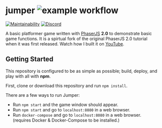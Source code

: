 # jumper ![example workflow](https://github.com/egeexyz/jumper/actions/workflows/nodejs-ci.yaml/badge.svg)

[![Maintainability](https://api.codeclimate.com/v1/badges/04601514cd7b18f394a8/maintainability)](https://codeclimate.com/github/egee-irl/jumper/maintainability)
[![Discord](https://discordapp.com/api/guilds/183740337976508416/widget.png?style=shield)](https://discord.gg/tVyBHAU)

A basic platformer game written with [PhaserJS](https://phaser.io/) **2.0** to demonstrate basic game functions. It is a spirtual fork of the original PhaserJS 2.0 tutorial when it was first released. Watch how I built it on [YouTube](https://youtu.be/88DS3Z8nOdY).

## Getting Started

This repository is configured to be as simple as possible; build, deploy, and play with all with **npm**.

First, clone or download this repository and run `npm install`.

There are a few ways to run Jumper:

- Run `npm start` and the game window should appear.
- Run `npm start` and go to `localhost:8080` in a web browser.
- Run `docker-compose` and go to `localhost:8080` in a web browser. (requires Docker & Docker-Compose to be installed.)
